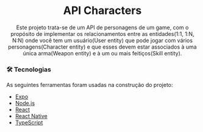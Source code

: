<h1 align="center">API Characters</h1>

<p align="center">Este projeto trata-se de um API de personagens de um game, com o propósito de implementar os relacionamentos entre as entidades(1:1, 1:N, N:N) onde você tem um usuário(User entity) que pode jogar com vários personagens(Character entity) e que esses devem estar associados à uma única arma(Weapon entity) e à um ou mais feitiços(Skill entity).</p>

### 🛠 Tecnologias

As seguintes ferramentas foram usadas na construção do projeto:

- [Expo](https://expo.io/)
- [Node.js](https://nodejs.org/en/)
- [React](https://pt-br.reactjs.org/)
- [React Native](https://reactnative.dev/)
- [TypeScript](https://www.typescriptlang.org/)
